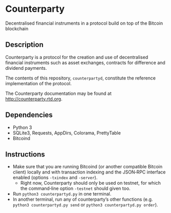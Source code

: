 Counterparty
============
Decentralised financial instruments in a protocol build on top of the Bitcoin blockchain

## Description
Counterparty is a protocol for the creation and use of decentralised financial instruments such as asset exchanges, contracts for difference and dividend payments.

The contents of this repository, `counterpartyd`, constitute the reference implementation of the protocol.

The Counterparty documentation may be found at <http://counterparty.rtd.org>.

## Dependencies
* Python 3
* SQLite3, Requests, AppDirs, Colorama, PrettyTable
* Bitcoind

## Instructions
* Make sure that you are running Bitcoind (or another compatible Bitcoin client) locally and with transaction indexing and the JSON‐RPC interface enabled (options `-txindex` and `-server`).
	* Right now, Counterparty should only be used on testnet, for which the command‐line option `-testnet` should given too.
* Run `python3 counterpartyd.py` in one terminal.
* In another terminal, run any of counterparty’s other functions (e.g. `python3 counterpartyd.py send` or `python3 counterpartyd.py order`).
